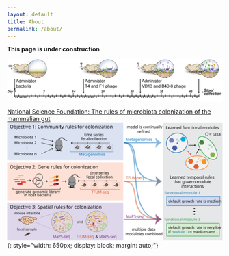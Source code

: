 ```yaml
---
layout: default
title: About
permalink: /about/
---
```



**This page is under construction**



![Travis Gibson](/image/mouse_time.png)

[National Science Foundation: The rules of microbiota colonization of the mammalian gut](https://www.nsf.gov/awardsearch/showAward?AWD_ID=2025515&HistoricalAwards=false)
![Travis Gibson](/image/nsfmtm.svg){: style="width: 650px;
    display: block;
    margin: auto;"}
